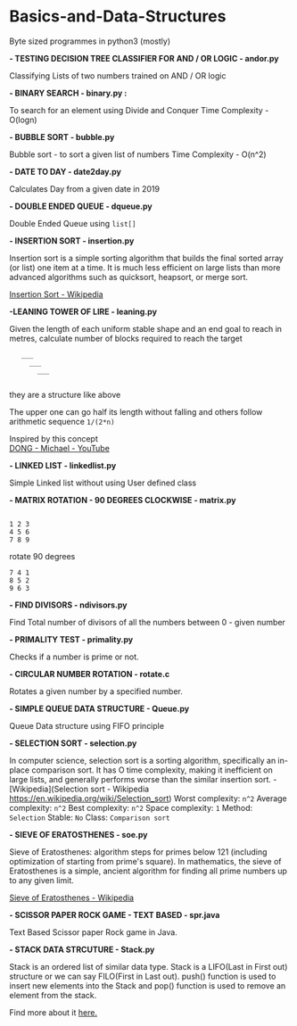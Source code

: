 # Basics-and-Data-Structures
Byte sized programmes in python3 (mostly)

**- TESTING DECISION TREE CLASSIFIER FOR AND / OR LOGIC - andor.py**

Classifying Lists of two numbers trained on AND / OR logic 

**- BINARY SEARCH - binary.py :**

 To search for an element using Divide and Conquer
Time Complexity - O(logn)

**- BUBBLE SORT - bubble.py**

Bubble sort  - to sort a given list of numbers
Time Complexity - O(n^2)

**- DATE TO DAY - date2day.py**

Calculates Day from a given date in 2019

**- DOUBLE ENDED QUEUE - dqueue.py**

Double Ended Queue using ```list[]```

**- INSERTION SORT - insertion.py**

Insertion sort is a simple sorting algorithm that builds the final sorted array (or list) one item at a time. It is much less efficient on large lists than more advanced algorithms such as quicksort, heapsort, or merge sort.

[Insertion Sort - Wikipedia](https://en.wikipedia.org/wiki/Insertion_sort)


**-LEANING TOWER OF LIRE - leaning.py**


Given the length of each uniform stable shape and an end goal to reach in metres, calculate number of blocks required to reach the target

```
   ___
     ___
       ___
       
```
they are a structure like above


The upper one can go half its length without falling and others follow arithmetic sequence
```1/(2*n)```

Inspired by this concept  
[DONG - Michael - YouTube](https://www.youtube.com/watch?v=pBYPXsGka74)

**- LINKED LIST - linkedlist.py**

Simple Linked list without using User defined class

**- MATRIX ROTATION - 90 DEGREES CLOCKWISE - matrix.py**
```

1 2 3     
4 5 6  	
7 8 9  

```
rotate 90 degrees

```
7 4 1
8 5 2
9 6 3

```
**- FIND DIVISORS - ndivisors.py**

Find Total number of divisors of all the numbers between 0 - given number

**- PRIMALITY TEST - primality.py**

Checks if a number is prime or not.

**- CIRCULAR NUMBER ROTATION - rotate.c**

Rotates a given number by a specified number. 

**- SIMPLE QUEUE DATA STRUCTURE - Queue.py**

Queue Data structure using FIFO principle

**- SELECTION SORT - selection.py**

In computer science, selection sort is a sorting algorithm, specifically an in-place comparison sort. It has O time complexity, making it inefficient on large lists, and generally performs worse than the similar insertion sort. -  [Wikipedia](Selection sort - Wikipedia
https://en.wikipedia.org/wiki/Selection_sort)
Worst complexity: `n^2`
Average complexity: `n^2`
Best complexity: `n^2`
Space complexity: `1`
Method: `Selection`
Stable: `No`
Class: `Comparison sort`

**- SIEVE OF ERATOSTHENES - soe.py**


Sieve of Eratosthenes: algorithm steps for primes below 121 (including optimization of starting from prime's square).
In mathematics, the sieve of Eratosthenes is a simple, ancient algorithm for finding all prime numbers up to any given limit.

[Sieve of Eratosthenes - Wikipedia](https://en.wikipedia.org/wiki/Sieve_of_Eratosthenes)


**- SCISSOR PAPER ROCK GAME - TEXT BASED - spr.java**

Text Based Scissor paper Rock game in Java.

**- STACK DATA STRCUTURE - Stack.py**

Stack is an ordered list of similar data type. Stack is a LIFO(Last in First out) structure or we can say FILO(First in Last out). push() function is used to insert new elements into the Stack and pop() function is used to remove an element from the stack.

Find more about it [here.](https://www.geeksforgeeks.org/stack-data-structure/) 
